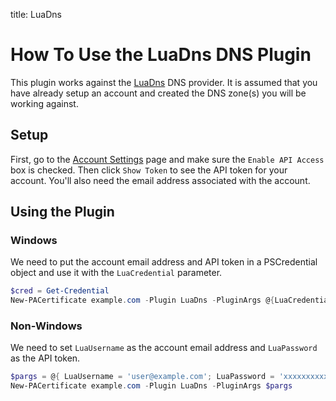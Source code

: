 title: LuaDns

# How To Use the LuaDns DNS Plugin

This plugin works against the [LuaDns](https://www.luadns.com/) DNS provider. It is assumed that you have already setup an account and created the DNS zone(s) you will be working against.

## Setup

First, go to the [Account Settings](https://api.luadns.com/settings) page and make sure the `Enable API Access` box is checked. Then click `Show Token` to see the API token for your account. You'll also need the email address associated with the account.

## Using the Plugin

### Windows

We need to put the account email address and API token in a PSCredential object and use it with the `LuaCredential` parameter.

```powershell
$cred = Get-Credential
New-PACertificate example.com -Plugin LuaDns -PluginArgs @{LuaCredential=$cred}
```

### Non-Windows

We need to set `LuaUsername` as the account email address and `LuaPassword` as the API token.

```powershell
$pargs = @{ LuaUsername = 'user@example.com'; LuaPassword = 'xxxxxxxxxxxx' }
New-PACertificate example.com -Plugin LuaDns -PluginArgs $pargs
```
